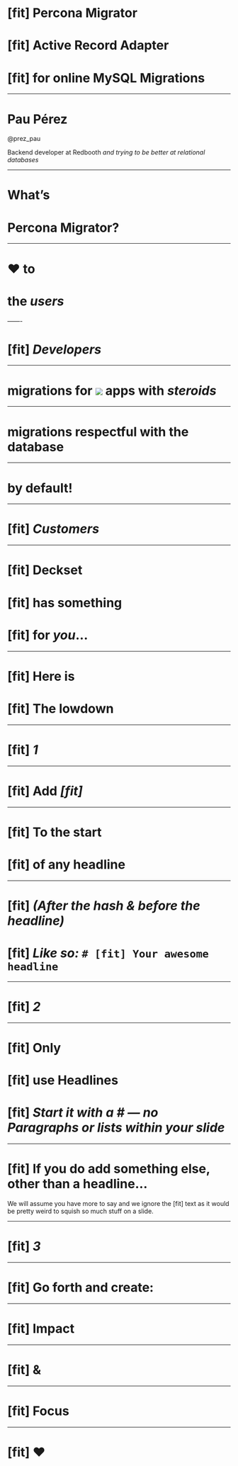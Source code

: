 
# [fit] Percona Migrator
# [fit] **Active Record Adapter**
# [fit] **for online MySQL Migrations**

---

# Pau Pérez
@prez\_pau

Backend developer at Redbooth
_and trying to be better at relational databases_

---

# What’s
# Percona Migrator?

---

# :heart: **to**
# **the _users_**

——-

# [fit] _Developers_

---

# **migrations for ![](https://www.dropbox.com/s/xh4hrixqgb2hiet/rails-logo.png?raw=1) apps with _steroids_**

---

# **migrations respectful with the database**

---

# by default!

---

# [fit] _Customers_

---

# [fit] Deckset 
# [fit] has something
# [fit] for **_you_**…


---

# [fit] Here is 
# [fit] The lowdown

---

# [fit] **_1_**

---

# [fit] Add _**[fit]**_ 

---

# [fit] To the start
# [fit] of any headline

---

# [fit] _**(After the hash & before the headline)**_
# [fit] _**Like so:**_ `# [fit] Your awesome headline`

---

# [fit] **_2_**

---

# [fit] Only 
# [fit] use Headlines
# [fit] _**Start it with a # — no Paragraphs or lists within your slide**_

---

# [fit] If you do add something else, other than a headline…

We will assume you have more to say and we ignore the [fit] text as it would be pretty weird to squish so much stuff on a slide.

---

# [fit] **_3_**

---

# [fit] Go forth and create:

---

# [fit] Impact

---

# [fit] &

---

# [fit] Focus

---

# [fit] :heart:








